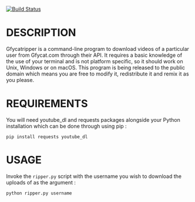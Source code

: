 [![Build Status](https://travis-ci.org/himanshuxd/Gfycatripper.svg?branch=master)](https://travis-ci.org/himanshuxd/Gfycatripper)
# DESCRIPTION

Gfycatripper is a command-line program to download videos of a particular user from Gfycat.com through their API. It requires a basic knowledge of the use of your terminal and is not platform specific, so it should work on Unix, Windows or on macOS. This program is being released to the public domain which means you are free to modify it, redistribute it and remix it as you please.

# REQUIREMENTS

You will need youtube_dl and requests packages alongside your Python installation which can be done through using pip :

`pip install requests youtube_dl`

# USAGE

Invoke the `ripper.py` script with the username you wish to download the uploads of as the argument :

`python ripper.py username`

